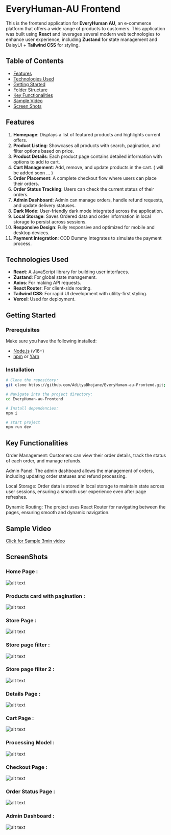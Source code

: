 # EveryHuman-AU Frontend

This is the frontend application for **EveryHuman AU**, an e-commerce platform that offers a wide range of products to customers. This application was built using **React** and leverages several modern web technologies to enhance user experience, including **Zustand** for state management and DaisyUI + **Tailwind CSS** for styling.

## Table of Contents

- [Features](#features)
- [Technologies Used](#technologies-used)
- [Getting Started](#getting-started)
- [Folder Structure](#folder-structure)
- [Key Functionalities](#key-functionalities)
- [Sample Video](#sample-video)
- [Screen Shots](#screenshots)

## Features

1. **Homepage**: Displays a list of featured products and highlights current offers.
2. **Product Listing**: Showcases all products with search, pagination, and filter options based on price.
3. **Product Details**: Each product page contains detailed information with options to add to cart. 
4. **Cart Management**: Add, remove, and update products in the cart. ( will be added soon ... )
5. **Order Placement**: A complete checkout flow where users can place their orders.
6. **Order Status Tracking**: Users can check the current status of their orders.
7. **Admin Dashboard**: Admin can manage orders, handle refund requests, and update delivery statuses.
8. **Dark Mode**: User-friendly dark mode integrated across the application.
9. **Local Storage**: Saves Ordered data and order information in local storage to persist across sessions.
10. **Responsive Design**: Fully responsive and optimized for mobile and desktop devices.
11. **Payment Integration**: COD Dummy Integrates to simulate the payment process.

## Technologies Used

- **React**: A JavaScript library for building user interfaces.
- **Zustand**: For global state management.
- **Axios**: For making API requests.
- **React Router**: For client-side routing.
- **Tailwind CSS**: For rapid UI development with utility-first styling.
- **Vercel**: Used for deployment.
  
## Getting Started

### Prerequisites

Make sure you have the following installed:

- [Node.js](https://nodejs.org/) (v16+)
- [npm](https://www.npmjs.com/) or [Yarn](https://yarnpkg.com/)

### Installation

```bash
# Clone the repository:
git clone https://github.com/AdityaBhojane/EveryHuman-au-Frontend.git;

# Navigate into the project directory:
cd EveryHuman-au-Frontend

# Install dependencies:
npm i

# start project
npm run dev

```

## Key Functionalities
Order Management: Customers can view their order details, track the status of each order, and manage refunds.

Admin Panel: The admin dashboard allows the management of orders, including updating order statuses and refund processing.

Local Storage: Order data is stored in local storage to maintain state across user sessions, ensuring a smooth user experience even after page refreshes.

Dynamic Routing: The project uses React Router for navigating between the pages, ensuring smooth and dynamic navigation.

## Sample Video

[Click for Sample 3min video](https://youtu.be/IvQBGaH83lk)

## ScreenShots

### Home Page : 
![alt text](<./Sample Images/Screenshot 2024-10-15 194610-1.png>)
### Products card with pagination :
![alt text](<./Sample Images/Screenshot 2024-10-15 194635.png>)
### Store Page :
![alt text](<./Sample Images/Screenshot 2024-10-15 194651.png>)
### Store page filter :
![alt text](<./Sample Images/Screenshot 2024-10-15 194720.png>)
### Store page filter 2 :
![alt text](<./Sample Images/Screenshot 2024-10-15 194747.png>)
### Details Page : 
![alt text](<./Sample Images/Screenshot 2024-10-15 194804.png>)
### Cart Page :
![alt text](<./Sample Images/Screenshot 2024-10-15 194827.png>)
### Processing Model :
![alt text](<./Sample Images/Screenshot 2024-10-15 194838.png>)
### Checkout Page : 
![alt text](<./Sample Images/Screenshot 2024-10-15 194849.png>)
### Order Status Page :
![alt text](<./Sample Images/Screenshot 2024-10-15 194904.png>)
### Admin Dashboard :
![alt text](<./Sample Images/Screenshot 2024-10-15 195047.png>)
